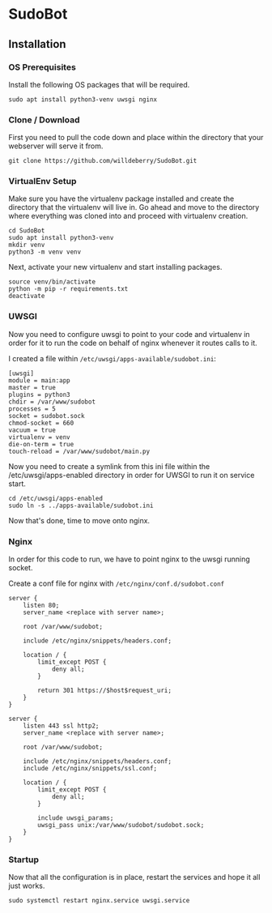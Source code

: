 # SudoBot

## Installation

### OS Prerequisites

Install the following OS packages that will be required.

```
sudo apt install python3-venv uwsgi nginx
```

### Clone / Download

First you need to pull the code down and place within the directory that your webserver will serve it from.

```
git clone https://github.com/willdeberry/SudoBot.git
```

### VirtualEnv Setup

Make sure you have the virtualenv package installed and create the directory that the virtualenv will live in.
Go ahead and move to the directory where everything was cloned into and proceed with virtualenv creation.

```
cd SudoBot
sudo apt install python3-venv
mkdir venv
python3 -m venv venv
```

Next, activate your new virtualenv and start installing packages.

```
source venv/bin/activate
python -m pip -r requirements.txt
deactivate
```

### UWSGI

Now you need to configure uwsgi to point to your code and virtualenv in order for it to run the code on behalf of
nginx whenever it routes calls to it.

I created a file within `/etc/uwsgi/apps-available/sudobot.ini`:
```
[uwsgi]
module = main:app
master = true
plugins = python3
chdir = /var/www/sudobot
processes = 5
socket = sudobot.sock
chmod-socket = 660
vacuum = true
virtualenv = venv
die-on-term = true
touch-reload = /var/www/sudobot/main.py
```

Now you need to create a symlink from this ini file within the /etc/uwsgi/apps-enabled directory in order for UWSGI to
run it on service start.

```
cd /etc/uwsgi/apps-enabled
sudo ln -s ../apps-available/sudobot.ini
```

Now that's done, time to move onto nginx.

### Nginx

In order for this code to run, we have to point nginx to the uwsgi running socket.

Create a conf file for nginx with `/etc/nginx/conf.d/sudobot.conf`
```
server {
    listen 80;
    server_name <replace with server name>;

    root /var/www/sudobot;

    include /etc/nginx/snippets/headers.conf;

    location / {
        limit_except POST {
            deny all;
        }

        return 301 https://$host$request_uri;
    }
}

server {
    listen 443 ssl http2;
    server_name <replace with server name>;

    root /var/www/sudobot;

    include /etc/nginx/snippets/headers.conf;
    include /etc/nginx/snippets/ssl.conf;

    location / {
        limit_except POST {
            deny all;
        }

        include uwsgi_params;
        uwsgi_pass unix:/var/www/sudobot/sudobot.sock;
    }
}
```

### Startup

Now that all the configuration is in place, restart the services and hope it all just works.

```
sudo systemctl restart nginx.service uwsgi.service
```

